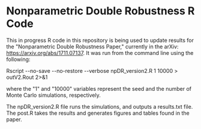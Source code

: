 # Nonparametric Double Robustness R Code

This in progress R code in this repository is being used to update results for the "Nonparametric Double Robustness Paper," currently in the arXiv: https://arxiv.org/abs/1711.07137. It was run from the command line using the following:

Rscript --no-save --no-restore --verbose npDR_version2.R 1 10000 > outV2.Rout 2>&1

where the "1" and "10000" variables represent the seed and the number of Monte Carlo simulations, respectively.

The npDR_version2.R file runs the simulations, and outputs a results.txt file. The post.R takes the results and generates figures and tables found in the paper. 


